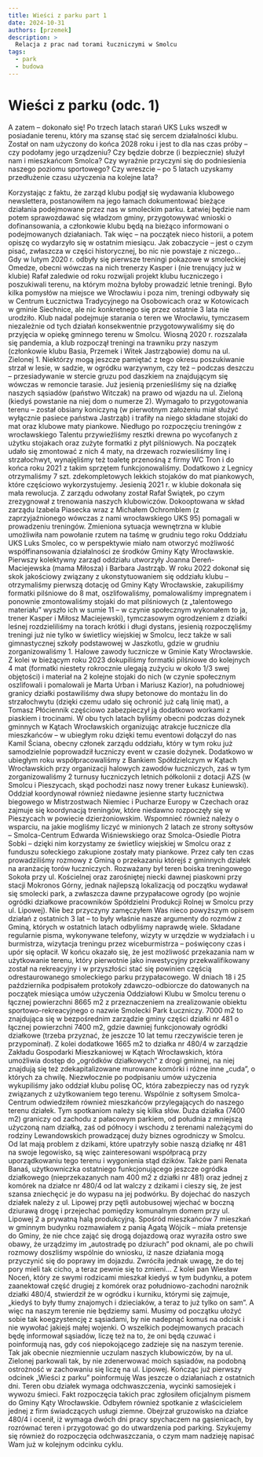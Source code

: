 ```yaml
---
title: Wieści z parku part 1
date: 2024-10-31
authors: [przemek]
description: >
  Relacja z prac nad torami łuczniczymi w Smolcu
tags:
  - park
  - budowa
---
```



# Wieści z parku (odc. 1)

A zatem – dokonało się!
Po trzech latach starań UKS Luks wszedł w posiadanie terenu, który ma szansę stać się sercem działalności klubu. Został on nam użyczony do końca 2028 roku i jest to dla nas czas próby – czy podołamy jego urządzeniu? Czy będzie dobrze (i bezpiecznie) służył nam i mieszkańcom Smolca? Czy wyraźnie przyczyni się do podniesienia naszego poziomu sportowego? Czy wreszcie – po 5 latach uzyskamy przedłużenie czasu użyczenia na kolejne lata?

<!-- more -->

Korzystając z faktu, że zarząd klubu podjął się wydawania klubowego newslettera, postanowiłem na jego łamach dokumentować bieżące działania podejmowane przez nas w smoleckim parku. Łatwiej będzie nam potem sprawozdawać się władzom gminy, przygotowywać wnioski o dofinansowania, a członkowie klubu będą na bieżąco informowani o podejmowanych działaniach. Tak więc – na początek nieco historii, a potem opiszę co wydarzyło się w ostatnim miesiącu. Jak zobaczycie – jest o czym pisać, zwłaszcza w części historycznej, bo nic nie powstaje z niczego…
Gdy w lutym 2020 r. odbyły się pierwsze treningi pokazowe w smoleckiej Omedze, obecni wówczas na nich trenerzy Kasper i (nie trenujący już w klubie) Rafał zaledwie od roku rozwijali projekt klubu łuczniczego i poszukiwali terenu, na którym można byłoby prowadzić letnie treningi. Było kilka pomysłów na miejsce we Wrocławiu i poza nim, treningi odbywały się w Centrum Łucznictwa Tradycyjnego na Osobowicach oraz w Kotowicach w gminie Siechnice, ale nic konkretnego się przez ostatnie 3 lata nie urodziło. Klub nadal podejmuje starania o teren we Wrocławiu, tymczasem niezależnie od tych działań konsekwentnie przygotowywaliśmy się do przyjęcia w opiekę gminnego terenu w Smolcu.
Wiosną 2020 r. rozszalała się pandemia, a klub rozpoczął treningi na trawniku przy naszym (członkowie klubu Basia, Przemek i Witek Jastrząbowie) domu na ul. Zielonej 1. Niektórzy mogą jeszcze pamiętać z tego okresu poszukiwanie strzał w lesie, w sadzie, w ogródku warzywnym, czy też – podczas deszczu – przesiadywanie w stercie gruzu pod daszkiem na znajdującym się wówczas w remoncie tarasie. Już jesienią przenieśliśmy się na działkę naszych sąsiadów (państwo Witczak) na prawo od wjazdu na ul. Zieloną (kiedyś powstanie na niej dom o numerze 2). Wymagało to przygotowania terenu – został obsiany koniczyną (w pierwotnym założeniu miał służyć wyłącznie pasiece państwa Jastrząb) i trafiły na niego składane stojaki do mat oraz klubowe maty piankowe. Niedługo po rozpoczęciu treningów z wrocławskiego Talentu przywieźliśmy resztki drewna po wycofanych z użytku stojakach oraz zużyte formatki z płyt pilśniowych. Na początek udało się zmontować z nich 4 maty, na drzewach rozwiesiliśmy linę i strzałochwyt, wynajęliśmy też toaletę przenośną z firmy WC Tron i do końca roku 2021 z takim sprzętem funkcjonowaliśmy. Dodatkowo z Legnicy otrzymaliśmy 7 szt. zdekompletowych lekkich stojaków do mat piankowych, które częściowo wykorzystujemy.
Jesienią 2021 r. w klubie dokonała się mała rewolucja. Z zarządu odwołany został Rafał Świątek, po czym zrezygnował z trenowania naszych klubowiczów. Dokooptowana w skład zarządu Izabela Piasecka wraz z Michałem Ochromblem (z zaprzyjaźnionego wówczas z nami wrocławskiego UKS 95) pomagali w prowadzeniu treningów. Zmieniona sytuacja wewnętrzna w klubie umożliwiła nam powołanie rzutem na taśmę w grudniu tego roku Oddziału UKS Luks Smolec, co w perspektywie miało nam otworzyć możliwość współfinansowania działalności ze środków Gminy Kąty Wrocławskie. Pierwszy kolektywny zarząd oddziału utworzyły Joanna Dereń-Maciejewska (mama Miłosza) i Barbara Jastrząb.
W roku 2022 dokonał się skok jakościowy związany z ukonstytuowaniem się oddziału klubu – otrzymaliśmy pierwszą dotację od Gminy Kąty Wrocławskie, zakupiliśmy formatki pilśniowe do 8 mat, oszlifowaliśmy, pomalowaliśmy impregnatem i ponownie zmontowaliśmy stojaki do mat pilśniowych (z „talentowego materiału” wyszło ich w sumie 11 – w czynie społecznym wykonałem to ja, trener Kasper i Miłosz Maciejewski), tymczasowym ogrodzeniem z działki leśnej rozdzieliliśmy na torach krótki i długi dystans, jesienią rozpoczęliśmy treningi już nie tylko w świetlicy wiejskiej w Smolcu, lecz także w sali gimnastycznej szkoły podstawowej w Jaszkotlu, gdzie w grudniu zorganizowaliśmy 1. Halowe zawody łucznicze w Gminie Katy Wrocławskie. Z kolei w bieżącym roku 2023 dokupiliśmy formatki pilśniowe do kolejnych 4 mat (formatki niestety rokrocznie ulegają zużyciu w około 1/3 swej objętości) i materiał na 2 kolejne stojaki do nich (w czynie społecznym oszlifowali i pomalowali je Marta Urban i Mariusz Kazior), na południowej granicy działki postawiliśmy dwa słupy betonowe do montażu lin do strzałochwytu (dzięki czemu udało się ochronić już całą linię mat), a Tomasz Płóciennik częściowo zabezpieczył ją dodatkowo workami z piaskiem i trocinami. W obu tych latach byliśmy obecni podczas dożynek gminnych w Kątach Wrocławskich organizując atrakcje łucznicze dla mieszkańców – w ubiegłym roku dzięki temu eventowi dołączył do nas Kamil Ściana, obecny członek zarządu oddziału, który w tym roku już samodzielnie poprowadził łuczniczy event w czasie dożynek. Dodatkowo w ubiegłym roku współpracowaliśmy z Bankiem Spółdzielczym w Kątach Wrocławskich przy organizacji halowych zawodów łuczniczych, zaś w tym zorganizowaliśmy 2 turnusy łuczniczych letnich półkolonii z dotacji AZS (w Smolcu i Pieszycach, skąd pochodzi nasz nowy trener Łukasz Łuniewski). Oddział koordynował również niedawne jesienne starty łucznictwa biegowego w Mistrzostwach Niemiec i Pucharze Europy w Czechach oraz zajmuje się koordynacją treningów, które niedawno rozpoczęły się w Pieszycach w powiecie dzierżoniowskim. Wspomnieć również należy o wsparciu, na jakie mogliśmy liczyć w minionych 2 latach ze strony sołtysów – Smolca-Centrum Edwarda Wiśniewskiego oraz Smolca-Osiedle Piotra Sobki – dzięki nim korzystamy ze świetlicy wiejskiej w Smolcu oraz z funduszu sołeckiego zakupione zostały maty piankowe.
Przez cały ten czas prowadziliśmy rozmowy z Gminą o przekazaniu którejś z gminnych działek na aranżację torów łuczniczych. Rozważany był teren boiska treningowego Sokoła przy ul. Kościelnej oraz zarośniętej niecki dawnej piaskowni przy stacji Mokronos Górny, jednak najlepszą lokalizacją od początku wydawał się smolecki park, a zwłaszcza dawne przypałacowe ogrody (po wojnie ogródki działkowe pracowników Spółdzielni Produkcji Rolnej w Smolcu przy ul. Lipowej). Nie bez przyczyny zamęczyłem Was nieco powyższym opisem działań z ostatnich 3 lat – to były właśnie nasze argumenty do rozmów z Gminą, których w ostatnich latach odbyliśmy naprawdę wiele. Składane regularnie pisma, wykonywane telefony, wizyty w urzędzie w wydziałach i u burmistrza, wizytacja treningu przez wiceburmistrza – poświęcony czas i upór się opłacił. W końcu okazało się, że jest możliwość przekazania nam w użytkowanie terenu, który pierwotnie jako inwestycyjny przekwalifikowany został na rekreacyjny i w przyszłości stać się powinien częścią odrestaurowanego smoleckiego parku przypałacowego.
W dniach 18 i 25 października podpisałem protokoły zdawczo-odbiorcze do datowanych na początek miesiąca umów użyczenia Oddziałowi Klubu w Smolcu terenu o łącznej powierzchni 8665 m2 z przeznaczeniem na zrealizowanie obiektu sportowo-rekreacyjnego o nazwie Smolecki Park Łuczniczy. 7000 m2 to znajdująca się w bezpośrednim zarządzie gminy części działki nr 481 o łącznej powierzchni 7400 m2, gdzie dawniej funkcjonowały ogródki działkowe (trzeba przyznać, że jeszcze 10 lat temu rzeczywiście teren je przypominał). Z kolei dodatkowe 1665 m2 to działka nr 480/4 w zarządzie Zakładu Gospodarki Mieszkaniowej w Kątach Wrocławskich, która umożliwia dostęp do „ogródków działkowych” z drogi gminnej, na niej znajdują się też zdekapitalizowane murowane komórki i różne inne „cuda”, o których za chwilę. Niezwłocznie po podpisaniu umów użyczenia wykupiliśmy jako oddział klubu polisę OC, która zabezpieczy nas od ryzyk związanych z użytkowaniem tego terenu. Wspólnie z sołtysem Smolca-Centrum odwiedziłem również mieszkańców przylegających do naszego terenu działek. Tym spotkaniom należy się kilka słów.
Duża działka (7400 m2) graniczy od zachodu z pałacowym parkiem, od południa z mniejszą użyczoną nam działką, zaś od północy i wschodu z terenami należącymi do rodziny Lewandowskich prowadzącej duży biznes ogrodniczy w Smolcu. Od lat mają problem z dzikami, które upatrzyły sobie naszą działkę nr 481 na swoje legowisko, są więc zainteresowani współpracą przy uporządkowaniu tego terenu i wygonienia stąd dzików. Także pani Renata Banaś, użytkowniczka ostatniego funkcjonującego jeszcze ogródka działkowego (nieprzekazanych nam 400 m2 z działki nr 481) oraz jednej z komórek na działce nr 480/4 od lat walczy z dzikami i cieszy się, że jest szansa zniechęcić je do wypasu na jej podwórku. By dojechać do naszych działek należy z ul. Lipowej przy pętli autobusowej wjechać w boczną dziurawą drogę i przejechać pomiędzy komunalnym domem przy ul. Lipowej 2 a prywatną halą produkcyjną. Spośród mieszkańców 7 mieszkań w gminnym budynku rozmawiałem z panią Agatą Wójcik – miała pretensje do Gminy, że nie chce zająć się drogą dojazdową oraz wyraziła ostro swe obawy, że urządzimy im „autostradę po dziurach” pod oknami, ale po chwili rozmowy doszliśmy wspólnie do wniosku, iż nasze działania mogą przyczynić się do poprawy im dojazdu. Zwróciła jednak uwagę, że do tej pory mieli tak cicho, a teraz pewnie się to zmieni… Z kolei pan Wiesław Noceń, który ze swymi rodzicami mieszkał kiedyś w tym budynku, a potem zaanektował część drugiej z komórek oraz południowo-zachodni narożnik działki 480/4, stwierdził że w ogródku i kurniku, którymi się zajmuje, „kiedyś to były tłumy znajomych i dzieciaków, a teraz to już tylko on sam”.
A więc na naszym terenie nie będziemy sami. Musimy od początku ułożyć sobie tak koegzystencję z sąsiadami, by nie nadepnąć komuś na odcisk i nie wywołać jakiejś małej wojenki. O wszelkich podejmowanych pracach będę informował sąsiadów, liczę też na to, że oni będą czuwać i poinformują nas, gdy coś niepokojącego zadzieje się na naszym terenie. Tak jak obecnie niezmiennie uczulam naszych klubowiczów, by na ul. Zielonej parkowali tak, by nie zdenerwować moich sąsiadów, na podobną ostrożność w zachowaniu się liczę na ul. Lipowej.
Kończąc już pierwszy odcinek „Wieści z parku” poinformuję Was jeszcze o działaniach z ostatnich dni. Teren obu działek wymaga odchwaszczenia, wycinki samosiejek i wywozu śmieci. Fakt rozpoczęcia takich prac zgłosiłem oficjalnym pismem do Gminy Kąty Wrocławskie. Odbyłem również spotkanie z właścicielem jednej z firm świadczących usługi ziemne. Obejrzał gruzowisko na działce 480/4 i ocenił, iż wymaga dwóch dni pracy spychaczem na gąsienicach, by rozrównać teren i przygotować go do utwardzenia pod parking. Szykujemy się również do rozpoczęcia odchwaszczania, o czym mam nadzieję napisać Wam już w kolejnym odcinku cyklu.
